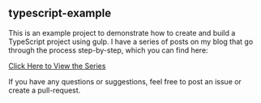 ## typescript-example

This is an example project to demonstrate how to create and build a TypeScript project using gulp. I have a series of posts on my blog that go through the process step-by-step, which you can find here:

[Click Here to View the Series](https://www.devbanana.me/static-typing/2021/09/23/typescript-for-statically-typed-javascript.html)

If you have any questions or suggestions, feel free to post an issue or create a pull-request.
